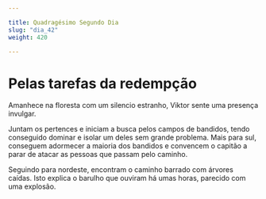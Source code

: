 ```yaml
---

title: Quadragésimo Segundo Dia 
slug: "dia_42"
weight: 420

---
```


# Pelas tarefas da redempção

Amanhece na floresta com um silencio estranho, Viktor sente uma presença invulgar.

Juntam os pertences e iniciam a busca pelos campos de bandidos, tendo conseguido dominar e isolar um deles sem grande problema. Mais para sul, conseguem adormecer a maioria dos bandidos e convencem o capitão a parar de atacar as pessoas que passam pelo caminho.

Seguindo para nordeste, encontram o caminho barrado com árvores caídas. Isto explica o barulho que ouviram há umas horas, parecido com uma explosão.

